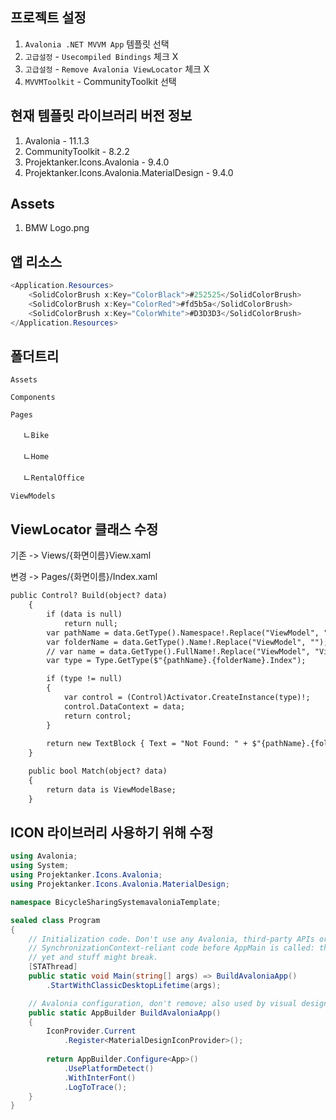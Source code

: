 ## 프로젝트 설정
1. `Avalonia .NET MVVM App` 템플릿 선택
2. `고급설정` - `Usecompiled Bindings` 체크 X
3. `고급설정` - `Remove Avalonia ViewLocator` 체크 X
3. `MVVMToolkit` - CommunityToolkit 선택

## 현재 템플릿 라이브러리 버전 정보
1. Avalonia - 11.1.3
2. CommunityToolkit - 8.2.2
3. Projektanker.Icons.Avalonia - 9.4.0
3. Projektanker.Icons.Avalonia.MaterialDesign - 9.4.0

## Assets
1. BMW Logo.png

## 앱 리소스
```csharp
<Application.Resources>
    <SolidColorBrush x:Key="ColorBlack">#252525</SolidColorBrush>
    <SolidColorBrush x:Key="ColorRed">#fd5b5a</SolidColorBrush>
    <SolidColorBrush x:Key="ColorWhite">#D3D3D3</SolidColorBrush>
</Application.Resources>
```
## 폴더트리
`Assets` 

`Components`

`Pages`

&nbsp;&nbsp; &nbsp;&nbsp;ㄴ`Bike`

&nbsp;&nbsp; &nbsp;&nbsp;ㄴ`Home`

&nbsp;&nbsp; &nbsp;&nbsp;ㄴ`RentalOffice`

`ViewModels`

## ViewLocator 클래스 수정
 기존 -> Views/{화면이름}View.xaml

 변경 -> Pages/{화면이름}/Index.xaml 

```xml
public Control? Build(object? data)
    {
        if (data is null)
            return null;
        var pathName = data.GetType().Namespace!.Replace("ViewModel", "Page");
        var folderName = data.GetType().Name!.Replace("ViewModel", "");
        // var name = data.GetType().FullName!.Replace("ViewModel", "View", StringComparison.Ordinal);
        var type = Type.GetType($"{pathName}.{folderName}.Index");

        if (type != null)
        {
            var control = (Control)Activator.CreateInstance(type)!;
            control.DataContext = data;
            return control;
        }
        
        return new TextBlock { Text = "Not Found: " + $"{pathName}.{folderName}.index" };
    }

    public bool Match(object? data)
    {
        return data is ViewModelBase;
    }
```

## ICON 라이브러리 사용하기 위해 수정
```csharp
using Avalonia;
using System;
using Projektanker.Icons.Avalonia;
using Projektanker.Icons.Avalonia.MaterialDesign;

namespace BicycleSharingSystemavaloniaTemplate;

sealed class Program
{
    // Initialization code. Don't use any Avalonia, third-party APIs or any
    // SynchronizationContext-reliant code before AppMain is called: things aren't initialized
    // yet and stuff might break.
    [STAThread]
    public static void Main(string[] args) => BuildAvaloniaApp()
        .StartWithClassicDesktopLifetime(args);

    // Avalonia configuration, don't remove; also used by visual designer.
    public static AppBuilder BuildAvaloniaApp()
    {
        IconProvider.Current
            .Register<MaterialDesignIconProvider>();
        
        return AppBuilder.Configure<App>()
            .UsePlatformDetect()
            .WithInterFont()
            .LogToTrace();
    }
}
```
